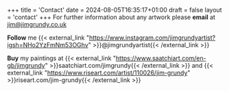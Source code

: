 +++
title = 'Contact'
date = 2024-08-05T16:35:17+01:00
draft = false
layout = 'contact'
+++
For further information about any artwork please **email** at jim@jimgrundy.co.uk

**Follow** me {{< external_link "https://www.instagram.com/jimgrundyartist?igsh=NHo2YzFmNm53OGhv" >}}@jimgrundyartist{{< /external_link >}}

**Buy** my paintings at {{< external_link "https://www.saatchiart.com/en-gb/jimgrundy" >}}saatchiart.com/jimgrundy{{< /external_link >}} and {{< external_link "https://www.riseart.com/artist/110026/jim-grundy" >}}riseart.com/jim-grundy{{< /external_link >}}


